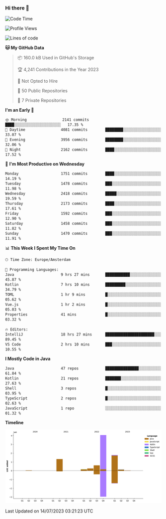 ### Hi there 👋


<!--START_SECTION:waka-->
![Code Time](http://img.shields.io/badge/Code%20Time-3%2C353%20hrs%2037%20mins-blue)

![Profile Views](http://img.shields.io/badge/Profile%20Views-10-blue)

![Lines of code](https://img.shields.io/badge/From%20Hello%20World%20I%27ve%20Written-8.3%20million%20lines%20of%20code-blue)

**🐱 My GitHub Data** 

> 📦 160.0 kB Used in GitHub's Storage 
 > 
> 🏆 4,241 Contributions in the Year 2023
 > 
> 🚫 Not Opted to Hire
 > 
> 📜 50 Public Repositories 
 > 
> 🔑 7 Private Repositories 
 > 
**I'm an Early 🐤** 

```text
🌞 Morning                2141 commits        ████░░░░░░░░░░░░░░░░░░░░░   17.35 % 
🌆 Daytime                4081 commits        ████████░░░░░░░░░░░░░░░░░   33.07 % 
🌃 Evening                3956 commits        ████████░░░░░░░░░░░░░░░░░   32.06 % 
🌙 Night                  2162 commits        ████░░░░░░░░░░░░░░░░░░░░░   17.52 % 
```
📅 **I'm Most Productive on Wednesday** 

```text
Monday                   1751 commits        ████░░░░░░░░░░░░░░░░░░░░░   14.19 % 
Tuesday                  1478 commits        ███░░░░░░░░░░░░░░░░░░░░░░   11.98 % 
Wednesday                2418 commits        █████░░░░░░░░░░░░░░░░░░░░   19.59 % 
Thursday                 2173 commits        ████░░░░░░░░░░░░░░░░░░░░░   17.61 % 
Friday                   1592 commits        ███░░░░░░░░░░░░░░░░░░░░░░   12.90 % 
Saturday                 1458 commits        ███░░░░░░░░░░░░░░░░░░░░░░   11.82 % 
Sunday                   1470 commits        ███░░░░░░░░░░░░░░░░░░░░░░   11.91 % 
```


📊 **This Week I Spent My Time On** 

```text
🕑︎ Time Zone: Europe/Amsterdam

💬 Programming Languages: 
Java                     9 hrs 27 mins       ███████████░░░░░░░░░░░░░░   45.87 % 
Kotlin                   7 hrs 10 mins       █████████░░░░░░░░░░░░░░░░   34.79 % 
TOML                     1 hr 9 mins         █░░░░░░░░░░░░░░░░░░░░░░░░   05.62 % 
Vue.js                   1 hr 2 mins         █░░░░░░░░░░░░░░░░░░░░░░░░   05.03 % 
Properties               41 mins             █░░░░░░░░░░░░░░░░░░░░░░░░   03.32 % 

🔥 Editors: 
IntelliJ                 18 hrs 27 mins      ██████████████████████░░░   89.45 % 
VS Code                  2 hrs 10 mins       ███░░░░░░░░░░░░░░░░░░░░░░   10.55 % 
```

**I Mostly Code in Java** 

```text
Java                     47 repos            ███████████████░░░░░░░░░░   61.84 % 
Kotlin                   21 repos            ███████░░░░░░░░░░░░░░░░░░   27.63 % 
Shell                    3 repos             █░░░░░░░░░░░░░░░░░░░░░░░░   03.95 % 
TypeScript               2 repos             █░░░░░░░░░░░░░░░░░░░░░░░░   02.63 % 
JavaScript               1 repo              ░░░░░░░░░░░░░░░░░░░░░░░░░   01.32 % 
```



**Timeline**

![Lines of Code chart](https://raw.githubusercontent.com/powercasgamer/powercasgamer/master/assets/bar_graph.png)


 Last Updated on 14/07/2023 03:21:23 UTC
<!--END_SECTION:waka-->
